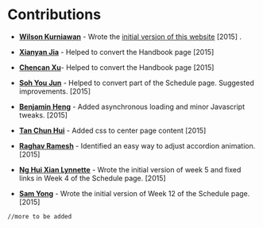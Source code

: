 # Contributions

* [**Wilson Kurniawan**](https://github.com/wkurniawan07) - Wrote the [initial version of this website](https://github.com/wkurniawan07/website) [2015] .

* [**Xianyan Jia**](https://github.com/SeaOfOcean) - Helped to convert the Handbook page [2015]
* [**Chencan Xu**](https://github.com/cxuc163)- Helped to convert the Handbook page [2015]
* [**Soh You Jun**](https://github.com/yj-soh) - Helped to convert part of the Schedule page. Suggested improvements. [2015]
* [**Benjamin Heng**](https://github.com/benjaminheng) - Added asynchronous loading and minor Javascript tweaks. [2015]
* [**Tan Chun Hui**](https://github.com/crispyfridge) - Added css to center page content [2015]
* [**Raghav Ramesh**](https://github.com/RaghavRamesh) - Identified an easy way to adjust accordion animation. [2015]
* [**Ng Hui Xian Lynnette**](https://github.com/quarbby) - Wrote the initial version of week 5 and fixed links in Week 4 of the Schedule page. [2015]
* [**Sam Yong**](https://github.com/mauris) - Wrote the initial version of Week 12 of the Schedule page. [2015]

`//more to be added`
